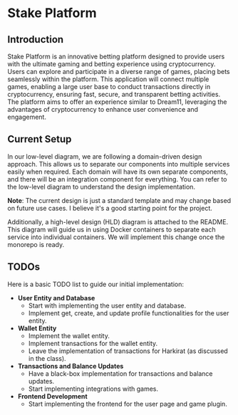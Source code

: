 # Stake Platform

## Introduction

Stake Platform is an innovative betting platform designed to provide users with the ultimate gaming and betting experience using cryptocurrency. Users can explore and participate in a diverse range of games, placing bets seamlessly within the platform. This application will connect multiple games, enabling a large user base to conduct transactions directly in cryptocurrency, ensuring fast, secure, and transparent betting activities. The platform aims to offer an experience similar to Dream11, leveraging the advantages of cryptocurrency to enhance user convenience and engagement.

## Current Setup

In our low-level diagram, we are following a domain-driven design approach. This allows us to separate our components into multiple services easily when required. Each domain will have its own separate components, and there will be an integration component for everything. You can refer to the low-level diagram to understand the design implementation.

**Note**: The current design is just a standard template and may change based on future use cases. I believe it's a good starting point for the project.

Additionally, a high-level design (HLD) diagram is attached to the README. This diagram will guide us in using Docker containers to separate each service into individual containers. We will implement this change once the monorepo is ready.

## TODOs

Here is a basic TODO list to guide our initial implementation:

- **User Entity and Database**
  - Start with implementing the user entity and database.
  - Implement get, create, and update profile functionalities for the user entity.
- **Wallet Entity**
  - Implement the wallet entity.
  - Implement transactions for the wallet entity.
  - Leave the implementation of transactions for Harkirat (as discussed in the class).
- **Transactions and Balance Updates**
  - Have a black-box implementation for transactions and balance updates.
  - Start implementing integrations with games.
- **Frontend Development**
  - Start implementing the frontend for the user page and game plugin.
